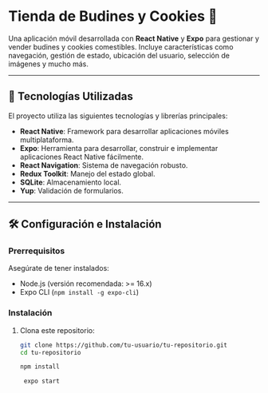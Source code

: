 # Tienda de Budines y Cookies 🍪

Una aplicación móvil desarrollada con **React Native** y **Expo** para gestionar y vender budines y cookies comestibles. Incluye características como navegación, gestión de estado, ubicación del usuario, selección de imágenes y mucho más.

---

## 📱 Tecnologías Utilizadas

El proyecto utiliza las siguientes tecnologías y librerías principales:

- **React Native**: Framework para desarrollar aplicaciones móviles multiplataforma.
- **Expo**: Herramienta para desarrollar, construir e implementar aplicaciones React Native fácilmente.
- **React Navigation**: Sistema de navegación robusto.
- **Redux Toolkit**: Manejo del estado global.
- **SQLite**: Almacenamiento local.
- **Yup**: Validación de formularios.

---

## 🛠️ Configuración e Instalación

### Prerrequisitos
Asegúrate de tener instalados:

- Node.js (versión recomendada: >= 16.x)
- Expo CLI (`npm install -g expo-cli`)

### Instalación

1. Clona este repositorio:

   ```bash
   git clone https://github.com/tu-usuario/tu-repositorio.git
   cd tu-repositorio

   npm install

    expo start

